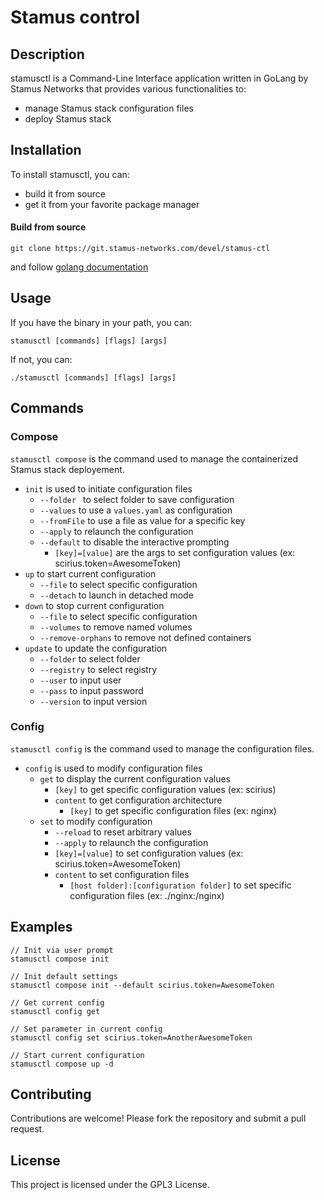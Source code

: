 # Stamus control

## Description
stamusctl is a Command-Line Interface application written in GoLang by Stamus Networks that provides various functionalities to:
- manage Stamus stack configuration files
- deploy Stamus stack

## Installation
To install stamusctl, you can:
- build it from source
- get it from your favorite package manager

#### Build from source
```
git clone https://git.stamus-networks.com/devel/stamus-ctl
```
and follow [golang documentation](https://go.dev/doc/tutorial/compile-install)

## Usage
If you have the binary in your path, you can:
```
stamusctl [commands] [flags] [args]
```
If not, you can:
```
./stamusctl [commands] [flags] [args]
```

## Commands

### Compose
`stamusctl compose` is the command used to manage the containerized Stamus stack deployement.

- `init` is used to initiate configuration files
  - `--folder ` to select folder to save configuration
  - `--values` to use a `values.yaml` as configuration
  - `--fromFile` to use a file as value for a specific key
  - `--apply` to relaunch the configuration
  - `--default` to disable the interactive prompting
    - `[key]=[value]` are the args to set configuration values (ex: scirius.token=AwesomeToken)
- `up` to start current configuration
  - `--file` to select specific configuration
  - `--detach` to launch in detached mode
- `down` to stop current configuration
  - `--file` to select specific configuration
  - `--volumes` to remove named volumes
  - `--remove-orphans` to remove not defined containers
- `update` to update the configuration
  - `--folder` to select folder
  - `--registry` to select registry
  - `--user` to input user
  - `--pass` to input password
  - `--version` to input version

### Config
`stamusctl config` is the command used to manage the configuration files.

- `config` is used to modify configuration files
  - `get` to display the current configuration values
    - `[key]` to get specific configuration values (ex: scirius)
    - `content` to get configuration architecture
      - `[key]` to get specific configuration files (ex: nginx)
  - `set` to modify configuration
    - `--reload` to reset arbitrary values
    - `--apply` to relaunch the configuration
    - `[key]=[value]` to set configuration values (ex: scirius.token=AwesomeToken)
    - `content` to set configuration files
      - `[host folder]:[configuration folder]` to set specific configuration files (ex: ./nginx:/nginx)

## Examples
```
// Init via user prompt
stamusctl compose init

// Init default settings
stamusctl compose init --default scirius.token=AwesomeToken

// Get current config
stamusctl config get

// Set parameter in current config
stamusctl config set scirius.token=AnotherAwesomeToken

// Start current configuration
stamusctl compose up -d
```

## Contributing
Contributions are welcome! Please fork the repository and submit a pull request.

## License
This project is licensed under the GPL3 License.